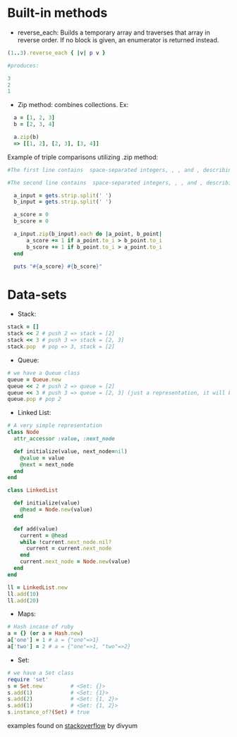 # Built-in methods
- reverse_each:
Builds a temporary array and traverses that array in reverse order.
If no block is given, an enumerator is returned instead.

```ruby
(1..3).reverse_each { |v| p v }

#produces:

3
2
1
```

- Zip method: combines collections. Ex:

```ruby
  a = [1, 2, 3]
  b = [2, 3, 4]

  a.zip(b)
  => [[1, 2], [2, 3], [3, 4]]
```
Example of triple comparisons utilizing .zip method:

```ruby
#The first line contains  space-separated integers, , , and , describing the respective values in triplet .

#The second line contains  space-separated integers, , , and , describing the respective values in triplet .

  a_input = gets.strip.split(' ')
  b_input = gets.strip.split(' ')

  a_score = 0
  b_score = 0

  a_input.zip(b_input).each do |a_point, b_point|
      a_score += 1 if a_point.to_i > b_point.to_i
      b_score += 1 if b_point.to_i > a_point.to_i
  end

  puts "#{a_score} #{b_score}"
```
# Data-sets

- Stack:
```ruby
stack = []
stack << 2 # push 2 => stack = [2]
stack << 3 # push 3 => stack = [2, 3]
stack.pop  # pop => 3, stack = [2]
```
- Queue:
```ruby
# we have a Queue class
queue = Queue.new
queue << 2 # push 2 => queue = [2]
queue << 3 # push 3 => queue = [2, 3] (just a representation, it will be an object though)
queue.pop # pop 2
```

- Linked List:
```ruby
# A very simple representation
class Node
  attr_accessor :value, :next_node

  def initialize(value, next_node=nil)
    @value = value
    @next = next_node
  end
end

class LinkedList

  def initialize(value)
    @head = Node.new(value)
  end

  def add(value)
    current = @head
    while !current.next_node.nil?
      current = current.next_node
    end
    current.next_node = Node.new(value)
  end
end

ll = LinkedList.new
ll.add(10)
ll.add(20)
```

- Maps:
```ruby
# Hash incase of ruby
a = {} (or a = Hash.new)
a['one'] = 1 # a = {"one"=>1}
a['two'] = 2 # a = {"one"=>1, "two"=>2}
```

- Set:
```ruby
# we have a Set class
require 'set'
s = Set.new         # <Set: {}>
s.add(1)            # <Set: {1}>
s.add(2)            # <Set: {1, 2}>
s.add(1)            # <Set: {1, 2}>
s.instance_of?(Set) # true
```
examples found on [stackoverflow](http://stackoverflow.com/questions/5006395/does-ruby-have-containers-like-stacks-queues-linked-lists-maps-or-sets) by divyum 

